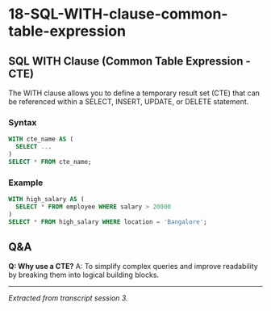 # 18-SQL-WITH-clause-common-table-expression

## SQL WITH Clause (Common Table Expression - CTE)
The WITH clause allows you to define a temporary result set (CTE) that can be referenced within a SELECT, INSERT, UPDATE, or DELETE statement.

### Syntax
```sql
WITH cte_name AS (
  SELECT ...
)
SELECT * FROM cte_name;
```

### Example
```sql
WITH high_salary AS (
  SELECT * FROM employee WHERE salary > 20000
)
SELECT * FROM high_salary WHERE location = 'Bangalore';
```

## Q&A
**Q: Why use a CTE?**
A: To simplify complex queries and improve readability by breaking them into logical building blocks.

---
*Extracted from transcript session 3.*
